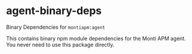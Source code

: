 agent-binary-deps
==================

Binary Dependencies for `montiapm:agent`

This contains binary npm module dependencies for the Monti APM agent. You never need to use this package directly.
